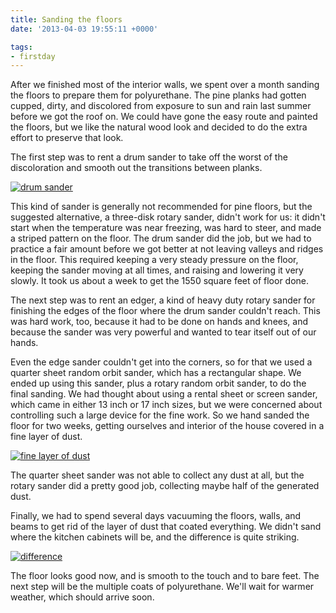 ```yaml
---
title: Sanding the floors
date: '2013-04-03 19:55:11 +0000'

tags:
- firstday
---
```


After we finished most of the interior walls, we spent over a month
sanding the floors to prepare them for polyurethane.  The pine planks
had gotten cupped, dirty, and discolored from exposure to sun and rain
last summer before we got the roof on.  We could have gone the easy
route and painted the floors, but we like the natural wood look and
decided to do the extra effort to preserve that look.

The first step was to rent a drum sander
to take off the worst of the discoloration and smooth out the transitions
between planks.

[![drum sander](/gallery/firstday-cottage/IMG_20130228_153906_hu_b506552c67db1bf6.jpg)](/gallery/firstday-cottage/IMG_20130228_153906.jpg)

This kind of sander is generally not recommended for
pine floors, but the suggested alternative, a three-disk rotary
sander, didn't work for us: it didn't start when the temperature was
near freezing, was hard to steer, and made a striped pattern on the
floor.  The drum sander did the job, but we had to practice a fair
amount before we got better at not leaving valleys and ridges in the
floor.  This required keeping a very steady pressure on the floor,
keeping the sander moving at all times, and raising and lowering it
very slowly.  It took us about a week to get the 1550 square feet of
floor done.

The next step was to rent an edger, a kind of heavy duty rotary sander
for finishing the edges of the floor where the drum sander couldn't
reach.  This was hard work, too, because it had to be done on hands
and knees, and because the sander was very powerful and wanted to tear
itself out of our hands.

Even the edge sander couldn't get into the corners, so for that we
used a quarter sheet random orbit sander, which has a rectangular
shape.  We ended up using this sander, plus a rotary random orbit
sander, to do the final sanding.  We had thought about using a rental
sheet or screen sander, which came in either 13 inch or 17 inch sizes,
but we were concerned about controlling such a large device for the
fine work.  So we hand sanded the floor for two weeks, getting
ourselves and interior of the house covered in a fine layer of dust.

[![fine layer of dust](/gallery/firstday-cottage/IMG_20130321_090334_hu_9a0ffa72ee5ce092.jpg)](/gallery/firstday-cottage/IMG_20130321_090334.jpg)

The quarter sheet sander was not able to collect any dust at all, but the
rotary sander did a pretty good job, collecting maybe half of the
generated dust.

Finally, we had to spend several days vacuuming the floors, walls, and
beams to get rid of the layer of dust that coated everything.  We
didn't sand where the kitchen cabinets will be, and the difference
is quite striking.

[![difference](/gallery/firstday-cottage/IMG_20130324_155737_hu_fee26308179587d5.jpg)](/gallery/firstday-cottage/IMG_20130324_155737.jpg)

The floor looks good now, and is smooth to the
touch and to bare feet.  The next step will be the multiple coats of polyurethane.  We'll wait
for warmer weather, which should arrive soon.
